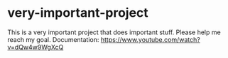 # very-important-project
This is a very important project that does important stuff. Please help me reach my goal.
Documentation: https://www.youtube.com/watch?v=dQw4w9WgXcQ
